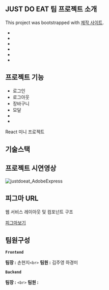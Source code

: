 <h2>JUST DO EAT 팀 프로젝트 소개</h2>  

This project was bootstrapped with [제작 사이트](https://github.com/sirri1222/JUSTDOEAT).


<ul>
  <li></li>
    <li></li>
    <li></li>
    <li></li>
    <li></li>
    <li></li>
</ul>

<h2>프로젝트 기능 </h2>  

<ul>
  <li>로그인</li>
    <li>로그아웃</li>
    <li>장바구니</li>
    <li>모달</li>
    <li></li>
    <li></li>
</ul>
React 미니 프로젝트
<h2>기술스택 </h2>  



<h2>프로젝트 시연영상 </h2>  

![justdoeat_AdobeExpress](https://user-images.githubusercontent.com/117979314/226496541-6af281b5-a3ce-46b0-b255-44a9f7384eb2.gif)




## 피그마 URL

웹 서비스 레이아웃 및 컴포넌트 구조

[피그마보기](https://www.figma.com/file/NfuFBO6sBleHWZIFMDw0st/Untitled?node-id=37%3A52&t=XFFFn8t3PgdF9oGx-1) 

## 팀원구성

**`Frontend`**

**팀장 :** 손현지`<br>`
**팀원 :** 김주영 하경미

**`Backend`**

**팀장 :** `<br>`
**팀원 :** 
